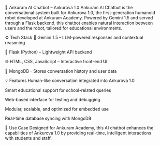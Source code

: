 🤖 Ankuram AI Chatbot – Ankurova 1.0
Ankuram AI Chatbot is the conversational system built for Ankurova 1.0, the first-generation humanoid robot developed at Ankuram Academy. Powered by Gemini 1.5 and served through a Flask backend, this chatbot enables natural interaction between users and the robot, tailored for educational environments.

⚙️ Tech Stack
🧠 Gemini 1.5 – LLM-powered responses and contextual reasoning

🐍 Flask (Python) – Lightweight API backend

🌐 HTML, CSS, JavaScript – Interactive front-end UI

🍃 MongoDB – Stores conversation history and user data

💡 Features
Human-like conversation integrated into Ankurova 1.0

Smart educational support for school-related queries

Web-based interface for testing and debugging

Modular, scalable, and optimized for embedded use

Real-time database syncing with MongoDB

🎯 Use Case
Designed for Ankuram Academy, this AI chatbot enhances the capabilities of Ankurova 1.0 by providing real-time, intelligent interactions with students and staff.

